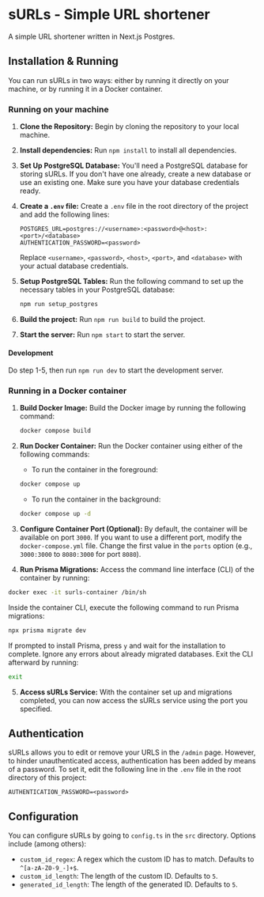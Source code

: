 # sURLs - Simple URL shortener

A simple URL shortener written in Next.js Postgres.

## Installation & Running

You can run sURLs in two ways: either by running it directly on your machine, or
by running it in a Docker container.

### Running on your machine

1. **Clone the Repository:** 
   Begin by cloning the repository to your local machine.

2. **Install dependencies:** 
   Run `npm install` to install all dependencies.

3. **Set Up PostgreSQL Database:** 
   You'll need a PostgreSQL database for storing sURLs. If you don't have one already, create a new database or use an existing one. Make sure you have your database credentials ready.

4. **Create a `.env` file:** 
   Create a `.env` file in the root directory of the project and add the following lines:

   ```env
   POSTGRES_URL=postgres://<username>:<password>@<host>:<port>/<database>
   AUTHENTICATION_PASSWORD=<password>
   ```

   Replace `<username>`, `<password>`, `<host>`, `<port>`, and `<database>` with your actual database credentials.

5. **Setup PostgreSQL Tables:** 
   Run the following command to set up the necessary tables in your PostgreSQL database:

   ```bash
   npm run setup_postgres
   ```

6. **Build the project:** 
   Run `npm run build` to build the project.

7. **Start the server:** 
   Run `npm start` to start the server.

#### Development

Do step 1-5, then run `npm run dev` to start the development server.

### Running in a Docker container

1. **Build Docker Image:** 
   Build the Docker image by running the following command:

   ```bash
   docker compose build
   ```

2. **Run Docker Container:** 
   Run the Docker container using either of the following commands:
   - To run the container in the foreground:
   ```bash
   docker compose up
   ```

   - To run the container in the background:
   ```bash
   docker compose up -d
   ```

3. **Configure Container Port (Optional):** 
   By default, the container will be available on port `3000`. If you want to use a different port, modify the `docker-compose.yml` file. Change the first value in the `ports` option (e.g., `3000:3000` to `8080:3000` for port `8080`).

4. **Run Prisma Migrations:** 
   Access the command line interface (CLI) of the container by running:

```bash
docker exec -it surls-container /bin/sh
```

Inside the container CLI, execute the following command to run Prisma migrations:

```bash
npx prisma migrate dev
```

If prompted to install Prisma, press `y` and wait for the installation to complete. Ignore any errors about already migrated databases. Exit the CLI afterward by running:

```bash
exit
```

5. **Access sURLs Service:** 
   With the container set up and migrations completed, you can now access the sURLs service using the port you specified.

## Authentication

sURLs allows you to edit or remove your URLS in the `/admin` page. However, to
hinder unauthenticated access, authentication has been added by means of a
password. To set it, edit the following line in the `.env` file in the root directory of this project:
```env
AUTHENTICATION_PASSWORD=<password>
```

## Configuration

You can configure sURLs by going to `config.ts` in the `src` directory. Options
include (among others):

- `custom_id_regex`: A regex which the custom ID has to match. Defaults to
  `^[a-zA-Z0-9_-]+$`.
- `custom_id_length`: The length of the custom ID. Defaults to `5`.
- `generated_id_length`: The length of the generated ID. Defaults to `5`.
